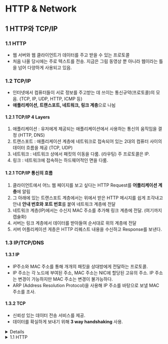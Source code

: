 # HTTP & Network  

## 1 HTTP와 TCP/IP  

### 1.1 HTTP  
- 웹 서버와 웹 클라이언트가 데이터를 주고 받을 수 있는 프로토콜  
- 처음 나올 당시에는 주로 텍스트를 전송. 지금은 그림 동영상 뿐 아니라 웹이라는 틀을 넘어 다양하게 사용되고 있음.  

### 1.2 TCP/IP  
- 인터넷에서 컴퓨터들이 서로 정보를 주고받는 데 쓰이는 통신규약(프로토콜)의 모음. (TCP, IP, UDP, HTTP, ICMP 등)   
- **애플리케이션, 트랜스포트, 네트워크, 링크 계층**으로 나뉨

#### 1.2.1 TCP/IP 4 Layers  
1. 애플리케이션 : 유저에게 제공되는 애플리케이션에서 사용하는 통신의 움직임을 결정 (HTTP, DNS)  
2. 트랜스포트 : 애플리케이션 계층에 네트워크로 접속되어 있는 2대의 컴퓨터 사이의 데이터 흐름을 제공 (TCP, UDP)  
3. 네트워크 : 네트워크 상에서 패킷의 이동을 다룸. (라우팅) 주 프로토콜은 IP.    
4. 링크 : 네트워크에 접속하는 하드웨어적인 면을 다룸.  

#### 1.2.1 TCP/IP 통신의 흐름  
1. 클라이언트에서 어느 웹 페이지를 보고 싶다는 HTTP Request를 **어플리케이션 계층**에 알림  
2. 그 아래에 있는 트랜스포트 계층에서는 위에서 받은 HTTP 메시지를 쉽게 조각내고 안내 **안내 번호와 포트 번호**를 붙여 네트워크 계층에 전달  
3. 네트워크 계층(IP)에서는 수신지 MAC 주소를 추가해 링크 계층에 전달. (여기까지 캡슐화) 
4. 서버는 링크 계층에서 데이터를 받아들여 순서대로 위의 계층에 전달  
5. 서버 어플리케이션 게층은 HTTP 리퀘스트 내용을 수신하고 Response를 보낸다.  

### 1.3 IP/TCP/DNS  

#### 1.3.1 IP  
- IP주소와 MAC 주소를 통해 개개의 패킷을 상대방에게 전달하는 프로토콜.  
- IP 주소는 각 노드에 부여된 주소, MAC 주소는 NIC에 할당된 고유의 주소. IP 주소는 변경이 가능하지만 MAC 주소는 변경이 불가능하다.  
- ARP (Address Resolution Protocol)을 사용해 IP 주소를 바탕으로 보낼 MAC 주소를 조사.  

#### 1.3.2 TCP  
- 신뢰성 있는 데이터 전송 서비스를 제공.  
- 데이터를 확실하게 보내기 위해 **3 way handshaking** 사용.  
<details>
</br>
<p> - 송신측에서 수신측에 접속함과 동시에 SYN 플래그를 보내면, 수신측에서는 송신측으로 접속과 동시에 SYN/ACK 플래그로 패킷을 수신했다고 알린다. 마지막으로 송신측에서 ACK 플래그를 보냄으로 패킷 교환이 완료되었음을 알린다. </p>    
</details>



  
<details>
<summary>1.1 HTTP</summary>  
</br>
<p> - 웹 서버와 웹 클라이언트가 데이터를 주고 받을 수 있는 프로토콜</p>  
<p> - 처음 나올 당시에는 주로 텍스트를 전송. 지금은 그림 동영상 뿐 아니라 웹이라는 틀을 넘어 다양하게 사용되고 있음.</p>    
</details>

